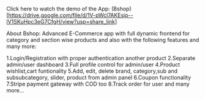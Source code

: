 Click here to watch the demo of the App: (Bshop)[https://drive.google.com/file/d/1V-pWcl7AKEsjp--lV1SKuHpc3eG7CfgH/view?usp=share_link]

About Bshop:
Advanced E-Commerce app with full dynamic frontend for category and section wise products and also with the following features and many more:


1.Login/Registration with proper authentication
another product
2.Separate admin/user dashboard
3.Full profile control for admin/user
4.Product wishlist,cart funtionality
5.Add, edit, delete brand, category,sub and subsubcategory, slider, product from admin panel
6.Coupon functionality
7.Stripe payment gateway with COD too
8.Track order for user and many more...
